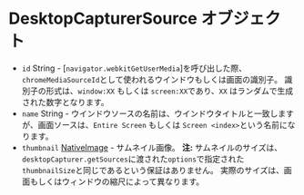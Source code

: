 # DesktopCapturerSource オブジェクト

* `id` String - [`navigator.webkitGetUserMedia`]を呼び出した際、`chromeMediaSourceId`として使われるウインドウもしくは画面の識別子。 識別子の形式は、`window:XX` もしくは `screen:XX`であり、`XX` はランダムで生成された数字となります。
* `name` String - ウインドウソースの名前は、ウインドウタイトルと一致しますが、画面ソースは、`Entire Screen` もしくは `Screen <index>`という名前になります。
* `thumbnail` [NativeImage](../native-image.md) - サムネイル画像。 **注:** サムネイルのサイズは、`desktopCapturer.getSources`に渡された`options`で指定された`thumbnailSize`と同じであるという保証はありません。 実際のサイズは、画面もしくはウィンドウの縮尺によって異なります。